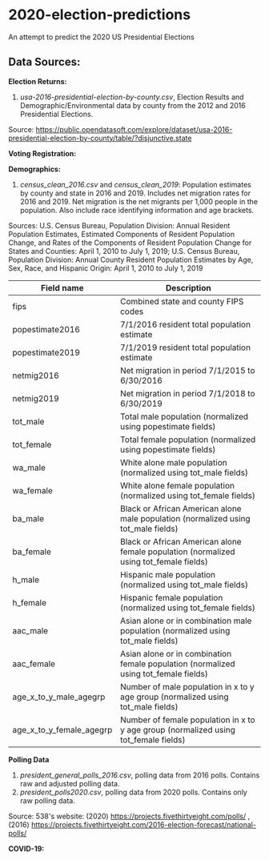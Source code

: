 # 2020-election-predictions
An attempt to predict the 2020 US Presidential Elections


## Data Sources:  

**Election Returns:**  
1. _usa-2016-presidential-election-by-county.csv_, Election Results and Demographic/Environmental data by county from the 2012 and 2016 Presidential Elections. 

Source: https://public.opendatasoft.com/explore/dataset/usa-2016-presidential-election-by-county/table/?disjunctive.state


**Voting Registration:**  

**Demographics:**  
1. _census_clean_2016.csv_ and _census_clean_2019_: Population estimates by county and state in 2016 and 2019. Includes net migration rates for 2016 and 2019. Net migration is the net migrants per 1,000 people in the population. Also include race identifying information and age brackets.
  
Sources: U.S. Census Bureau, Population Division: Annual Resident Population Estimates, Estimated Components of Resident Population Change, and Rates of the Components of Resident Population Change for States and Counties: April 1, 2010 to July 1, 2019; U.S. Census Bureau, Population Division: Annual County Resident Population Estimates by Age, Sex, Race, and Hispanic Origin: April 1, 2010 to July 1, 2019  


Field name | Description  
--- | ---  
fips | Combined state and county FIPS codes
popestimate2016 | 7/1/2016 resident total population estimate
popestimate2019 | 7/1/2019 resident total population estimate
netmig2016 | Net migration in period 7/1/2015 to 6/30/2016
netmig2019 | Net migration in period 7/1/2018 to 6/30/2019    
tot_male | Total male population (normalized using popestimate fields) 
tot_female | Total female population (normalized using popestimate fields) 
wa_male | White alone male population (normalized using tot_male fields)
wa_female | White alone female population (normalized using tot_female fields)
ba_male | Black or African American alone male population (normalized using tot_male fields)
ba_female | Black or African American alone female population (normalized using tot_female fields)
h_male | Hispanic male population (normalized using tot_male fields)
h_female | Hispanic female population (normalized using tot_female fields)
aac_male | Asian alone or in combination male population (normalized using tot_male fields)
aac_female | Asian alone or in combination female population (normalized using tot_female fields)
age_x_to_y_male_agegrp | Number of male population in x to y age group (normalized using tot_male fields)
age_x_to_y_female_agegrp | Number of female population in x to y age group (normalized using tot_female fields)


**Polling Data** 
1. _president_general_polls_2016.csv_, polling data from 2016 polls. Contains raw and adjusted polling data. 
2. _president_polls2020.csv_, polling data from 2020 polls. Contains only raw polling data.

Source: 538's website: (2020) https://projects.fivethirtyeight.com/polls/ , 
(2016) https://projects.fivethirtyeight.com/2016-election-forecast/national-polls/

**COVID-19:**

